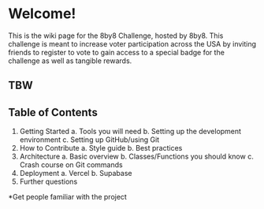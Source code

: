 # Welcome!
This is the wiki page for the 8by8 Challenge, hosted by 8by8. This challenge is meant to increase voter participation across the USA by inviting friends to register to vote to gain access to a special badge for the challenge as well as tangible rewards.
## TBW

## Table of Contents
1. Getting Started
	a. Tools you will need
	b. Setting up the development environment
	c. Setting up GitHub/using Git
2. How to Contribute
	a. Style guide
	b. Best practices
3. Architecture
	a. Basic overview
	b. Classes/Functions you should know
	c. Crash course on Git commands
4. Deployment
	a. Vercel
	b. Supabase
5. Further questions

*Get people familiar with the project





<!--stackedit_data:
eyJoaXN0b3J5IjpbMTIxNTEyMjk3NSwtMTMzNzU2Mjk3MiwxNz
IyNDgzOTY2LDE4MzgxNDk0MDUsLTMzNTU2NjkzMCwyMDI1MDc0
NDg4LC0zNTA3OTg2MTMsMTU0NTY4NDExOSwtMTM5NzY4MTg2MV
19
-->